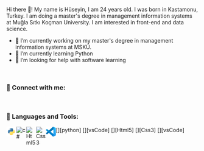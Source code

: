 
Hi there 👋!
My name is Hüseyin, I am 24 years old. I was born in Kastamonu, Turkey. I am doing a master's degree in management information systems at Muğla Sıtkı Koçman University. I am interested in front-end and data science.
- 🔭 I’m currently working on my master's degree in management information systems at MSKÜ.
- 🌱 I’m currently learning Python
- 🤔 I’m looking for help with software learning
<!--
- 👯 I’m looking to collaborate on ...
- 💬 Ask me about ...
- 📫 How to reach me: ...
- 😄 Pronouns: ...
- ⚡ Fun fact: ...
-->
<br />

### 📩 Connect with me:
[Linkedin]: https://www.linkedin.com/in/huseyincanakkaya/

<br />

### 🔧 Languages and Tools:
[<img align="left" alt="Python" width="26px" src="https://raw.githubusercontent.com/github/explore/cebd63002168a05a6a642f309227eefeccd92950/topics/python/python.png" />][python]
[<img align="left" alt="c#" width="26px" src="https://raw.githubusercontent.com/github/explore/80688e429a7d4ef2fca1e82350fe8e3517d3494d/topics/C#/C#.png" />][vsCode]
[<img align="left" alt="Html5" width="26px" src="https://camo.githubusercontent.com/da7acacadecf91d6dc02efcd2be086bb6d78ddff19a1b7a0ab2755a6fda8b1e9/68747470733a2f2f63646e2e6a7364656c6976722e6e65742f67682f64657669636f6e732f64657669636f6e2f69636f6e732f68746d6c352f68746d6c352d6f726967696e616c2e737667" />][Html5]
[<img align="left" alt="Css3" width="26px" src="https://camo.githubusercontent.com/2e496d4bfc6f753ddca87b521ce95c88219f77800212ffa6d4401ad368c82170/68747470733a2f2f63646e2e6a7364656c6976722e6e65742f67682f64657669636f6e732f64657669636f6e2f69636f6e732f637373332f637373332d6f726967696e616c2e737667" />][Css3]
[<img align="left" alt="Visual Studio Code" width="26px" src="https://raw.githubusercontent.com/github/explore/80688e429a7d4ef2fca1e82350fe8e3517d3494d/topics/visual-studio-code/visual-studio-code.png" />][vsCode]

<br />

<!--
  <img height="180em" align="center" src="https://github-readme-stats.vercel.app/api?username=hcakkaya&show_icons=true&locale=en&theme=algolia&include_all_commits=true&count_private=true" alt="mukireus"/>
  <img height="180em" align="center" src="https://github-readme-stats.vercel.app/api/top-langs?username=hcakkaya&show_icons=true&locale=en&layout=compact&langs_count=8&theme=algolia" alt="mukireus"/>
-->
